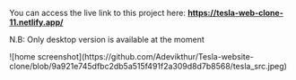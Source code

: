 You can access the live link to this project here: <strong>https://tesla-web-clone-11.netlify.app/</strong>
<p>N.B: Only desktop version is available at the moment</p>
![home screenshot](https://github.com/Adevikthur/Tesla-website-clone/blob/9a921e745dfbc2db5a515f491f2a309d8d7b8568/tesla_src.jpeg)
